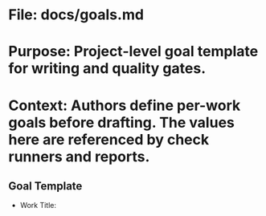 # File: docs/goals.md
# Purpose: Project-level goal template for writing and quality gates.
# Context: Authors define per-work goals before drafting. The values here are referenced by check runners and reports.

## Goal Template

- Work Title: <title>
- Objective: <e.g., Complete rough draft of Chapter N>
- Deadline: <YYYY-MM-DD>
- Quality Gates:
  - Gate A (Formatting): headers/style checks pass
  - Gate B (Automated): rhythm ≥ 80, readability ≥ 80, grammar ≥ 90 — enforced by `bin/check-core` / `run_quality_checks_ndjson.py` (fails fast when thresholds are missed)
  - Gate C (Editorial): Editorial 12-step checklist cleared or exceptions documented
- Notes: <risks, assumptions>

## Example (fill-in)

- Work Title: Example Novel
- Objective: Chapter 3 rough draft lock
- Deadline: 2025-10-15
- Quality Gates:
  - Gate A: pass
  - Gate B: rhythm 82 / readability 84 / grammar 91
  - Gate C: Editorial 12-step exceptions: L12-05 (redundancy) deferred — ticket DOC-123
- Notes: pacing risk in mid-section
